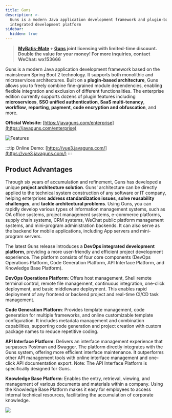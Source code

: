 ```yaml
---
title: Guns
description: >-
  Guns is a modern Java application development framework and plugin-based
  integrated development platform
sidebar:
  hidden: true
---
```


> **[MyBatis-Mate](https://baomidou.com/pages/1864e1) + [Guns](https://javaguns.com/enterprise) joint licensing with limited-time discount. Double the value for your money! For more inquiries, contact WeChat: wx153666**

Guns is a modern Java application development framework based on the mainstream Spring Boot 2 technology. It supports both monolithic and microservices architectures. Built on a **plugin-based architecture**, Guns allows you to freely combine fine-grained module dependencies, enabling flexible integration and exclusion of different functionalities. The enterprise edition currently supports dozens of plugin features including **microservices**, **SSO unified authentication**, **SaaS multi-tenancy**, **workflow**, **reporting**, **payment**, **code encryption and obfuscation**, and more.

**Official Website:** [https://javaguns.com/enterprise](https://javaguns.com/enterprise)

![Features](https://last.javaguns.com/pics/30b79056.png)

:::tip
Online Demo: [https://vue3.javaguns.com/](https://vue3.javaguns.com/)
:::

## Product Advantages

Through six years of accumulation and refinement, Guns has developed a unique **project architecture solution**. Guns' architecture can be directly applied to the technical system construction of any software or IT company, helping enterprises **address standardization issues**, **solve reusability challenges**, and **tackle architectural problems**. Using Guns, you can rapidly develop various types of information management systems, such as OA office systems, project management systems, e-commerce platforms, supply chain systems, CRM systems, WeChat public platform management systems, and mini-program administration backends. It can also serve as the backend for mobile applications, including App servers and mini-program servers.

The latest Guns release introduces a **DevOps integrated development platform**, providing a more user-friendly and efficient project development experience. The platform consists of four core components (DevOps Operations Platform, Code Generation Platform, API Interface Platform, and Knowledge Base Platform).

**DevOps Operations Platform**: Offers host management, Shell remote terminal control, remote file management, continuous integration, one-click deployment, and basic middleware deployment. This enables rapid deployment of any frontend or backend project and real-time CI/CD task management.

**Code Generation Platform**: Provides template management, code generation for multiple frameworks, and online customizable template configuration. It includes metadata management and combination capabilities, supporting code generation and project creation with custom package names to reduce repetitive coding.

**API Interface Platform**: Delivers an interface management experience that surpasses Postman and Swagger. The platform directly integrates with the Guns system, offering more efficient interface maintenance. It outperforms other API management tools with online interface management and one-click API documentation export. Note: The API Interface Platform is specifically designed for Guns.

**Knowledge Base Platform**: Enables the entry, retrieval, viewing, and management of various documents and materials within a company. Using the Knowledge Base Platform makes it easy for employees to access internal technical resources, facilitating the accumulation of corporate knowledge.

![](https://last.javaguns.com/pics/9bed396c.png)
